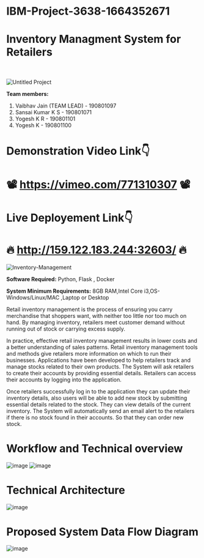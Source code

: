 # IBM-Project-3638-1664352671
# Inventory Managment System for Retailers
<br><br>
![Untitled Project](https://user-images.githubusercontent.com/82175956/202241421-edf026df-e055-469d-98d5-51c6f8511052.jpg)

**Team members:**
1. Vaibhav Jain (TEAM LEAD)  - 190801097
2. Sansai Kumar K S     - 190801071
3. Yogesh K R - 190801101
4. Yogesh K    - 190801100

# Demonstration Video Link👇

# 📽️ https://vimeo.com/771310307 📽️

# Live Deployement Link👇

# 🔥 http://159.122.183.244:32603/ 🔥

![Inventory-Management](https://user-images.githubusercontent.com/82175956/202244478-24a9d42d-1656-4f43-b65e-aa01318c0df2.jpg)

<b>Software Required:</b>
Python, Flask , Docker

<b>System Minimum Requirements:</b>
8GB RAM,Intel Core i3,OS-Windows/Linux/MAC ,Laptop or Desktop

Retail inventory management is the process of ensuring you carry merchandise that shoppers want, with neither too little nor too much on hand. By managing inventory, retailers meet customer demand without running out of stock or carrying excess supply.

In practice, effective retail inventory management results in lower costs and a better understanding of sales patterns. Retail inventory management tools and methods give retailers more information on which to run their businesses. Applications have been developed to help retailers track and manage stocks related to their own products. The System will ask retailers to create their accounts by providing essential details. Retailers can access their accounts by logging into the application.

Once retailers successfully log in to the application they can update their inventory details, also users will be able to add new stock by submitting essential details related to the stock. They can view details of the current inventory. The System will automatically send an email alert to the retailers if there is no stock found in their accounts. So that they can order new stock.

# Workflow and Technical overview

![image](https://user-images.githubusercontent.com/113575444/201771505-bcb995f2-8462-4452-9027-b4345c652176.png)
![image](https://user-images.githubusercontent.com/113575444/201771529-45b32672-6ce7-447e-b7c3-dd06b1a7ef85.png)


# Technical Architecture
![image](https://user-images.githubusercontent.com/66524865/190607263-e79215b0-7a7c-4476-84d7-239369d92b4d.png)

# Proposed System Data Flow Diagram
![image](https://user-images.githubusercontent.com/66524865/201616028-aa550c83-b69d-4ad4-b6a6-af2381b08bea.png)




